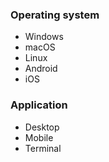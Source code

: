 ### Operating system

<!-- Please only leave those relevant to your request -->

- Windows
- macOS
- Linux
- Android
- iOS

### Application

<!-- Please only leave those relevant to your request -->

- Desktop
- Mobile
- Terminal

<!--
Please read the guide first! https://github.com/laurent22/joplin/blob/master/CONTRIBUTING.md

If you are reporting a bug, did you try enabling debug mode? https://joplinapp.org/debugging/
If so, please post any error or warning.

For general discussion, user support or to discuss feature requests, please post to the forum https://discourse.joplin.cozic.net/ (You can login with your GitHub account)
-->
